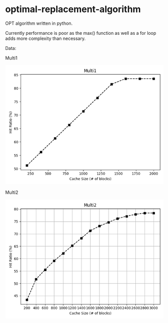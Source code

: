 # optimal-replacement-algorithm
OPT algorithm written in python.

Currently performance is poor as the max() function as well as a for loop adds more complexity than necessary.

Data:

Multi1

![Multi1](https://github.com/PolskaFly/optimal-replacement-algorithm/blob/master/images/multi1.png)


Multi2

![Multi2](https://github.com/PolskaFly/optimal-replacement-algorithm/blob/master/images/multi2.png)
